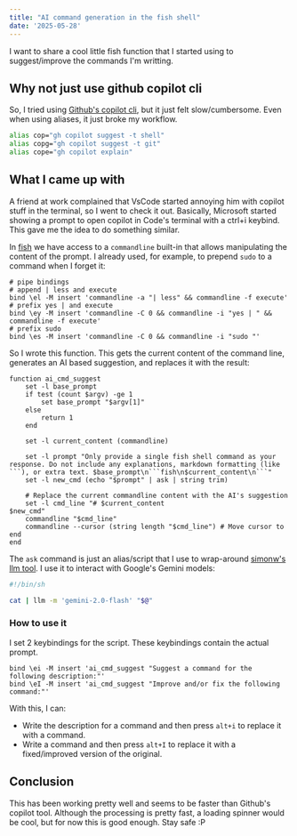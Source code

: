 ```yaml
---
title: "AI command generation in the fish shell"
date: '2025-05-28'
---
```


I want to share a cool little fish function that I started using to suggest/improve the commands I'm writting.

## Why not just use github copilot cli

So, I tried using [Github's copilot cli](https://docs.github.com/en/copilot/using-github-copilot/using-github-copilot-in-the-command-line), but it just felt slow/cumbersome. Even when using aliases, it just broke my workflow.

```sh
alias cop="gh copilot suggest -t shell"
alias copg="gh copilot suggest -t git"
alias cope="gh copilot explain"
```

## What I came up with

A friend at work complained that VsCode started annoying him with copilot stuff in the terminal, so I went to check it out. Basically, Microsoft started showing a prompt to open copilot in Code's terminal with a ctrl+i keybind. This gave me the idea to do something similar.

In [fish](https://fishshell.com/) we have access to a `commandline` built-in that allows manipulating the content of the prompt. I already used, for example, to prepend `sudo` to a command when I forget it:

```fish
# pipe bindings
# append | less and execute
bind \el -M insert 'commandline -a "| less" && commandline -f execute'
# prefix yes | and execute
bind \ey -M insert 'commandline -C 0 && commandline -i "yes | " && commandline -f execute'
# prefix sudo
bind \es -M insert 'commandline -C 0 && commandline -i "sudo "'
```

So I wrote this function. This gets the current content of the command line, generates an AI based suggestion, and replaces it with the result:

```fish
function ai_cmd_suggest
    set -l base_prompt
    if test (count $argv) -ge 1
        set base_prompt "$argv[1]"
    else
        return 1
    end

    set -l current_content (commandline)

    set -l prompt "Only provide a single fish shell command as your response. Do not include any explanations, markdown formatting (like ```), or extra text. $base_prompt\n```fish\n$current_content\n```"
    set -l new_cmd (echo "$prompt" | ask | string trim)

    # Replace the current commandline content with the AI's suggestion
    set -l cmd_line "# $current_content
$new_cmd"
    commandline "$cmd_line"
    commandline --cursor (string length "$cmd_line") # Move cursor to end
end
```

The `ask` command is just an alias/script that I use to wrap-around [simonw's llm tool](https://llm.datasette.io/en/stable/). I use it to interact with Google's Gemini models:

```sh
#!/bin/sh

cat | llm -m 'gemini-2.0-flash' "$@"
```

### How to use it

I set 2 keybindings for the script. These keybindings contain the actual prompt.

```fish
bind \ei -M insert 'ai_cmd_suggest "Suggest a command for the following description:"'
bind \eI -M insert 'ai_cmd_suggest "Improve and/or fix the following command:"'
```

With this, I can:

- Write the description for a command and then press `alt+i` to replace it with a command.
- Write a command and then press `alt+I` to replace it with a fixed/improved version of the original.

## Conclusion

This has been working pretty well and seems to be faster than Github's copilot tool. Although the processing is pretty fast, a loading spinner would be cool, but for now this is good enough.
Stay safe :P